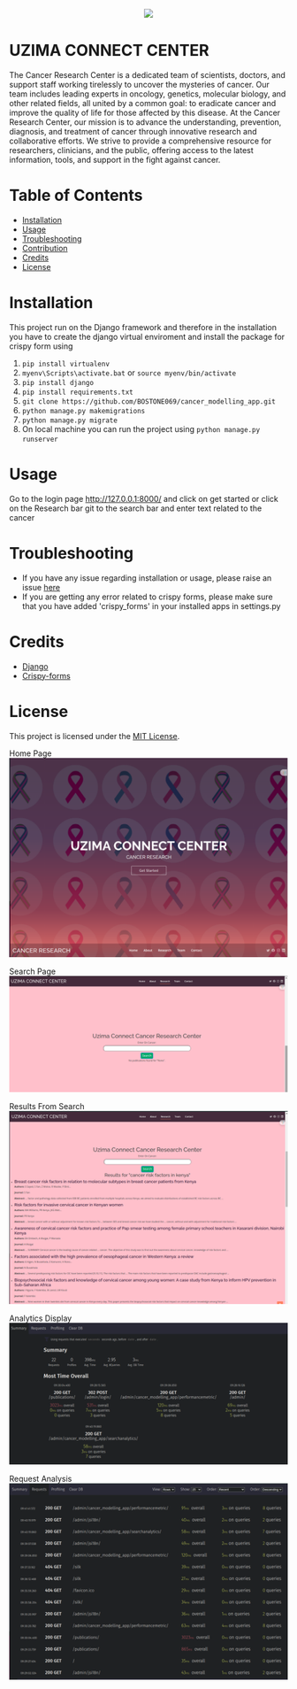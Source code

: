 <p align="center">
    <img src="1.png">
</p>

# UZIMA CONNECT CENTER
The Cancer Research Center is a dedicated team of scientists, doctors, and support staff working tirelessly to uncover the mysteries of cancer. Our team includes leading experts in oncology, genetics, molecular biology, and other related fields, all united by a common goal: to eradicate cancer and improve the quality of life for those affected by this disease. At the Cancer Research Center, our mission is to advance the understanding, prevention, diagnosis, and treatment of cancer through innovative research and collaborative efforts. We strive to provide a comprehensive resource for researchers, clinicians, and the public, offering access to the latest information, tools, and support in the fight against cancer.

# Table of Contents
- [Installation](#Installation)
- [Usage](#Usage)
- [Troubleshooting](#Troubleshooting)
- [Contribution](#Contribution)
- [Credits](#Credits)
- [License](#License)

# Installation
This project run on the Django framework and 
therefore in the installation you have to create
 the django virtual enviroment and install the package for 
crispy form using 
1. `pip install virtualenv`
2. `myenv\Scripts\activate.bat` or `source myenv/bin/activate`
3. `pip install django`
4. `pip install requirements.txt`
5. `git clone https://github.com/BOSTONE069/cancer_modelling_app.git`
6. `python manage.py makemigrations `
7. `python manage.py migrate`
8. On local machine you can run the project using `python manage.py runserver`

# Usage
Go to the login page http://127.0.0.1:8000/ and click on get started or click on the Research bar git to the search bar and enter text related to the cancer

# Troubleshooting
- If you have any issue regarding installation or usage, please raise an issue [here](#https://github.com/BOSTONE069/cancer_modelling_app.git)
- If you are getting any error related to crispy forms, please make sure that you have added 'crispy_forms' in your installed apps in settings.py


# Credits
- [Django](#https://www.djangoproject.com/)
- [Crispy-forms](#https://pypi.org/project/django-crispy-forms/)

# License
This project is licensed under the [MIT License](#https://www.mit.edu/~amini/LICENSE.md).


<p style="align:center">
Home Page 
    <img src="Screenshot at 2024-06-07 11-51-56.png">
</p>

<p style="align:center">
Search Page
    <img src="Screenshot at 2024-06-07 11-54-40.png">
</p>

<p style="align:center">
Results From Search
    <img src="Screenshot at 2024-06-07 11-59-15.png">
</p>

<p style="align:center">
Analytics Display
    <img src="Screenshot at 2024-06-07 12-49-11.png">
</p>

<p style="align:center">
Request Analysis
    <img src="Screenshot at 2024-06-07 12-52-08.png">
</p>


